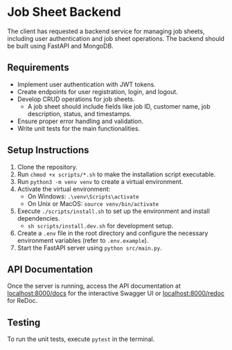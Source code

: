 # Job Sheet Backend

The client has requested a backend service for managing job sheets, including user authentication and job sheet operations. The backend should be built using FastAPI and MongoDB.

## Requirements

- Implement user authentication with JWT tokens.
- Create endpoints for user registration, login, and logout.
- Develop CRUD operations for job sheets.
    - A job sheet should include fields like job ID, customer name, job description, status, and timestamps.
- Ensure proper error handling and validation.
- Write unit tests for the main functionalities.

## Setup Instructions

1. Clone the repository.
2. Run `chmod +x scripts/*.sh` to make the installation script executable.
3. Run `python3 -m venv venv` to create a virtual environment.
4. Activate the virtual environment:
    - On Windows: `.\venv\Scripts\activate`
    - On Unix or MacOS: `source venv/bin/activate`
5. Execute `./scripts/install.sh` to set up the environment and install dependencies.
    - `sh scripts/install.dev.sh` for development setup.
6. Create a `.env` file in the root directory and configure the necessary environment variables (refer to `.env.example`).
7. Start the FastAPI server using `python src/main.py`.

## API Documentation
Once the server is running, access the API documentation at [localhost:8000/docs](http://localhost:8000/docs) for the interactive Swagger UI or [localhost:8000/redoc](http://localhost:8000/redoc) for ReDoc.

## Testing
To run the unit tests, execute `pytest` in the terminal.